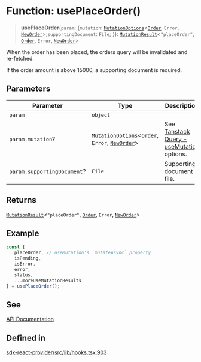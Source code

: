 # Function: usePlaceOrder()

> **usePlaceOrder**(`param`: \{`mutation`: [`MutationOptions`](/docs/packages/sdk-react-provider/type-aliases/MutationOptions.md)\<[`Order`](/docs/packages/sdk-react-provider/interfaces/Order.md), `Error`, [`NewOrder`](/docs/packages/sdk-react-provider/type-aliases/NewOrder.md)\>;`supportingDocument`: `File`; \}): [`MutationResult`](/docs/packages/sdk-react-provider/type-aliases/MutationResult.md)\<`"placeOrder"`, [`Order`](/docs/packages/sdk-react-provider/interfaces/Order.md), `Error`, [`NewOrder`](/docs/packages/sdk-react-provider/type-aliases/NewOrder.md)\>

When the order has been placed, the orders query will be invalidated and re-fetched.

If the order amount is above 15000, a supporting document is required.

## Parameters

| Parameter | Type | Description |
| ------ | ------ | ------ |
| `param` | `object` |  |
| `param.mutation`? | [`MutationOptions`](/docs/packages/sdk-react-provider/type-aliases/MutationOptions.md)\<[`Order`](/docs/packages/sdk-react-provider/interfaces/Order.md), `Error`, [`NewOrder`](/docs/packages/sdk-react-provider/type-aliases/NewOrder.md)\> | See [Tanstack Query - useMutation](https://tanstack.com/query/latest/docs/framework/react/reference/useMutation) options. |
| `param.supportingDocument`? | `File` | Supporting document file. |

## Returns

[`MutationResult`](/docs/packages/sdk-react-provider/type-aliases/MutationResult.md)\<`"placeOrder"`, [`Order`](/docs/packages/sdk-react-provider/interfaces/Order.md), `Error`, [`NewOrder`](/docs/packages/sdk-react-provider/type-aliases/NewOrder.md)\>

## Example

```ts
const {
   placeOrder, // useMutation's `mutateAsync` property
   isPending,
   isError,
   error,
   status,
   ...moreUseMutationResults
} = usePlaceOrder();
```

## See

[API Documentation](https://monerium.dev/api-docs#operation/post-orders|)

## Defined in

[sdk-react-provider/src/lib/hooks.tsx:903](https://github.com/monerium/js-monorepo/blob/main/packages/sdk-react-provider/src/lib/hooks.tsx#L903)
